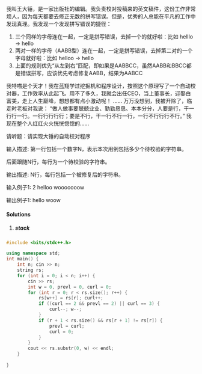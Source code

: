 我叫王大锤，是一家出版社的编辑。我负责校对投稿来的英文稿件，这份工作非常烦人，因为每天都要去修正无数的拼写错误。但是，优秀的人总能在平凡的工作中发现真理。我发现一个发现拼写错误的捷径：

1. 三个同样的字母连在一起，一定是拼写错误，去掉一个的就好啦：比如 helllo -> hello
2. 两对一样的字母（AABB型）连在一起，一定是拼写错误，去掉第二对的一个字母就好啦：比如 helloo -> hello
3. 上面的规则优先“从左到右”匹配，即如果是AABBCC，虽然AABB和BBCC都是错误拼写，应该优先考虑修复AABB，结果为AABCC

我特喵是个天才！我在蓝翔学过挖掘机和程序设计，按照这个原理写了一个自动校对器，工作效率从此起飞。用不了多久，我就会出任CEO，当上董事长，迎娶白富美，走上人生巅峰，想想都有点小激动呢！
……
万万没想到，我被开除了，临走时老板对我说： “做人做事要兢兢业业、勤勤恳恳、本本分分，人要是行，干一行行一行。一行行行行行；要是不行，干一行不行一行，一行不行行行不行。” 我现在整个人红红火火恍恍惚惚的……

请听题：请实现大锤的自动校对程序

输入描述:
第一行包括一个数字N，表示本次用例包括多少个待校验的字符串。

后面跟随N行，每行为一个待校验的字符串。

输出描述:
N行，每行包括一个被修复后的字符串。

输入例子1:
2
helloo
wooooooow

输出例子1:
hello
woow


#### Solutions

1. ##### stack

```c++
#include <bits/stdc++.h>

using namespace std;
int main() {
    int n; cin >> n;
    string rs;
    for (int i = 0; i < n; i++) {
        cin >> rs;
        int w = 0, prevl = 0, curl = 0;
        for (int r = 0; r < rs.size(); r++) {
            rs[w++] = rs[r]; curl++;
            if ((curl == 2 && prevl == 2) || curl == 3) {
                curl--; w--;
            }
            if (r + 1 < rs.size() && rs[r + 1] != rs[r]) {
                prevl = curl;
                curl = 0;
            }
        }
        cout << rs.substr(0, w) << endl;
    }
    
}
```